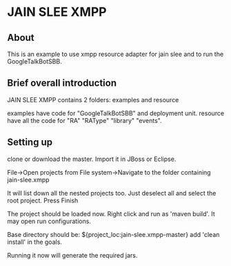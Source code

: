 JAIN SLEE XMPP
==============

About
-----

This is an example to use xmpp resource adapter for jain slee and to run the GoogleTalkBotSBB.


Brief overall introduction
--------------------------

JAIN SLEE XMPP contains 2 folders: examples and resource

examples have code for "GoogleTalkBotSBB" and deployment unit. 
resource have all the code for "RA" "RAType" "library" "events". 

Setting up
----------

clone or download the master. Import it in JBoss or Eclipse.

File->Open projects from File system->Navigate to the folder containing jain-slee.xmpp

It will list down all the nested projects too. Just deselect all and select the root project. Press Finish

The project should be loaded now. Right click and run as 'maven build'. It may open run configurations.

Base directory should be: ${project_loc:jain-slee.xmpp-master} add 'clean install' in the goals.

Running it now will generate the required jars.








